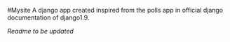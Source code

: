 #Mysite
A django app created inspired from the polls app in official django documentation of django1.9.

*_Readme to be updated_*

